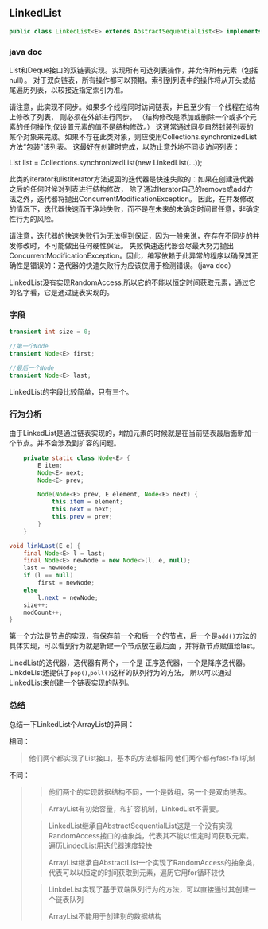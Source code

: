 ## LinkedList ##

```java
public class LinkedList<E> extends AbstractSequentialList<E> implements List<E>, Deque<E>, Cloneable, java.io.Serializable
```

### java doc ###

List和Deque接口的双链表实现。实现所有可选列表操作，并允许所有元素（包括null）。
对于双向链表，所有操作都可以预期。索引到列表中的操作将从开头或结尾遍历列表，以较接近指定索引为准。

请注意，此实现不同步。如果多个线程同时访问链表，并且至少有一个线程在结构上修改了列表，
则必须在外部进行同步。 （结构修改是添加或删除一个或多个元素的任何操作;仅设置元素的值不是结构修改。）
这通常通过同步自然封装列表的某个对象来完成。如果不存在此类对象，则应使用Collections.synchronizedList方法“包装”该列表。
这最好在创建时完成，以防止意外地不同步访问列表：

   List list = Collections.synchronizedList(new LinkedList(...));

此类的iterator和listIterator方法返回的迭代器是快速失败的：如果在创建迭代器之后的任何时候对列表进行结构修改，
除了通过Iterator自己的remove或add方法之外，迭代器将抛出ConcurrentModificationException。
因此，在并发修改的情况下，迭代器快速而干净地失败，而不是在未来的未确定时间冒任意，非确定性行为的风险。

请注意，迭代器的快速失败行为无法得到保证，因为一般来说，在存在不同步的并发修改时，不可能做出任何硬性保证。
失败快速迭代器会尽最大努力抛出ConcurrentModificationException。因此，编写依赖于此异常的程序以确保其正确性是错误的：迭代器的快速失败行为应该仅用于检测错误。（java doc）

LinkedList没有实现RandomAccess,所以它的不能以恒定时间获取元素，通过它的名字看，它是通过链表实现的。


### 字段 ###

```java
transient int size = 0;

//第一个Node
transient Node<E> first;

//最后一个Node
transient Node<E> last;
```


LinkedList的字段比较简单，只有三个。

### 行为分析 ###

由于LinkedList是通过链表实现的，增加元素的时候就是在当前链表最后面新加一个节点。并不会涉及到扩容的问题。

```java
    private static class Node<E> {
        E item;
        Node<E> next;
        Node<E> prev;

        Node(Node<E> prev, E element, Node<E> next) {
            this.item = element;
            this.next = next;
            this.prev = prev;
        }
    }
```


```java
void linkLast(E e) {
    final Node<E> l = last;
    final Node<E> newNode = new Node<>(l, e, null);
    last = newNode;
    if (l == null)
        first = newNode;
    else
        l.next = newNode;
    size++;
    modCount++;
}
```

第一个方法是节点的实现，有保存前一个和后一个的节点，后一个是`add()`方法的具体实现，可以看到行为就是新建一个节点放在最后面 ，并将新节点赋值给last。

LinedList的迭代器，迭代器有两个，一个是 正序迭代器，一个是降序迭代器。LinkdeList还提供了`pop()`,`poll()`这样的队列行为的方法，
所以可以通过LinkedList来创建一个链表实现的队列。

### 总结 ###

总结一下LinkedList个ArrayList的异同：

相同：
>他们两个都实现了List接口，基本的方法都相同
>他们两个都有fast-fail机制

不同：

>>他们两个的实现数据结构不同，一个是数组，另一个是双向链表。
>
>>ArrayList有初始容量，和扩容机制，LinkedList不需要。
>
>>LinkedList继承自AbstractSequentialList这是一个没有实现RandomAccess接口的抽象类，代表其不能以恒定时间获取元素。
>>遍历LindedList用迭代器速度较快<p>
>>ArrayList继承自AbstractList一个实现了RandomAccess的抽象类，代表可以以恒定的时间获取到元素，遍历它用for循环较快
>
>>LinkdeList实现了基于双端队列行为的方法，可以直接通过其创建一个链表队列<p>
>>ArrayList不能用于创建别的数据结构